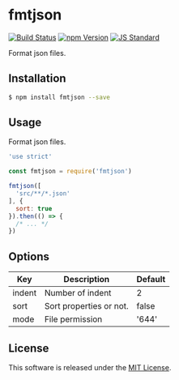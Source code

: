 fmtjson
==========

<!---
This file is generated by ape-tmpl. Do not update manually.
--->

<!-- Badge Start -->
<a name="badges"></a>

[![Build Status][bd_travis_shield_url]][bd_travis_url]
[![npm Version][bd_npm_shield_url]][bd_npm_url]
[![JS Standard][bd_standard_shield_url]][bd_standard_url]

[bd_repo_url]: https://github.com/okunishinishi/node-fmtjson
[bd_travis_url]: http://travis-ci.org/okunishinishi/node-fmtjson
[bd_travis_shield_url]: http://img.shields.io/travis/okunishinishi/node-fmtjson.svg?style=flat
[bd_travis_com_url]: http://travis-ci.com/okunishinishi/node-fmtjson
[bd_travis_com_shield_url]: https://api.travis-ci.com/okunishinishi/node-fmtjson.svg?token=
[bd_license_url]: https://github.com/okunishinishi/node-fmtjson/blob/master/LICENSE
[bd_codeclimate_url]: http://codeclimate.com/github/okunishinishi/node-fmtjson
[bd_codeclimate_shield_url]: http://img.shields.io/codeclimate/github/okunishinishi/node-fmtjson.svg?style=flat
[bd_codeclimate_coverage_shield_url]: http://img.shields.io/codeclimate/coverage/github/okunishinishi/node-fmtjson.svg?style=flat
[bd_gemnasium_url]: https://gemnasium.com/okunishinishi/node-fmtjson
[bd_gemnasium_shield_url]: https://gemnasium.com/okunishinishi/node-fmtjson.svg
[bd_npm_url]: http://www.npmjs.org/package/fmtjson
[bd_npm_shield_url]: http://img.shields.io/npm/v/fmtjson.svg?style=flat
[bd_standard_url]: http://standardjs.com/
[bd_standard_shield_url]: https://img.shields.io/badge/code%20style-standard-brightgreen.svg

<!-- Badge End -->


<!-- Description Start -->
<a name="description"></a>

Format json files.

<!-- Description End -->


<!-- Overview Start -->
<a name="overview"></a>



<!-- Overview End -->


<!-- Sections Start -->
<a name="sections"></a>

<!-- Section from "doc/guides/01.Installation.md.hbs" Start -->

<a name="section-doc-guides-01-installation-md"></a>

Installation
-----

```bash
$ npm install fmtjson --save
```


<!-- Section from "doc/guides/01.Installation.md.hbs" End -->

<!-- Section from "doc/guides/02.Usage.md.hbs" Start -->

<a name="section-doc-guides-02-usage-md"></a>

Usage
---------

Format json files.

```javascript
'use strict'

const fmtjson = require('fmtjson')

fmtjson([
  'src/**/*.json'
], {
  sort: true
}).then(() => {
  /* ... */
})
```


<!-- Section from "doc/guides/02.Usage.md.hbs" End -->

<!-- Section from "doc/guides/03.Options.md.hbs" Start -->

<a name="section-doc-guides-03-options-md"></a>

Options
-------

| Key | Description | Default |
| --- | --- | --- |
| indent | Number of indent | 2 |
| sort | Sort properties or not. | false |
| mode | File permission | '644' |

<!-- Section from "doc/guides/03.Options.md.hbs" End -->


<!-- Sections Start -->


<!-- LICENSE Start -->
<a name="license"></a>

License
-------
This software is released under the [MIT License](https://github.com/okunishinishi/node-fmtjson/blob/master/LICENSE).

<!-- LICENSE End -->


